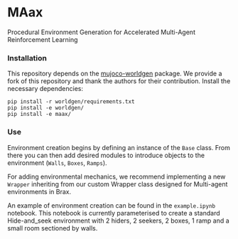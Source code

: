 # MAax
Procedural Environment Generation for Accelerated Multi-Agent Reinforcement Learning


### Installation
This repository depends on the [mujoco-worldgen](https://github.com/openai/mujoco-worldgen) package. We provide a fork of this repository and thank the authors for their contribution.
Install the necessary dependencies:
```
pip install -r worldgen/requirements.txt
pip install -e worldgen/
pip install -e maax/
```
### Use



Environment creation begins by defining an instance of the `Base` class. From there you can then add desired modules to introduce objects to the environment (`Walls`, `Boxes`, `Ramps`).

For adding environmental mechanics, we recommend implementing a new `Wrapper` inheriting from our custom Wrapper class designed for Multi-agent environments in Brax.

An example of environment creation can be found in the `example.ipynb` notebook. This notebook is currently parameterised to create a standard Hide-and_seek environment
with 2 hiders, 2 seekers, 2 boxes, 1 ramp and a small room sectioned by walls.
